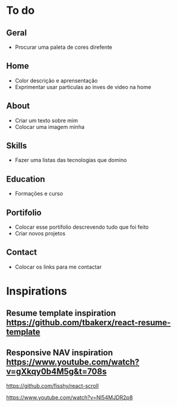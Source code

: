 # To do

## Geral
  * Procurar uma paleta de cores direfente

## Home
  * Color descrição e aprensentação
  * Exprimentar usar particulas ao inves de video na home

## About
  * Criar um texto sobre mim
  * Colocar uma imagem minha

## Skills
  * Fazer uma listas das tecnologias que domino

## Education
  * Formações e curso

## Portifolio
  * Colocar esse portifolio descrevendo tudo que foi feito
  * Criar novos projetos

## Contact
  * Colocar os links para me contactar

# Inspirations

## Resume template inspiration https://github.com/tbakerx/react-resume-template
## Responsive NAV inspiration https://www.youtube.com/watch?v=gXkqy0b4M5g&t=708s


https://github.com/fisshy/react-scroll

https://www.youtube.com/watch?v=Nl54MJDR2p8
